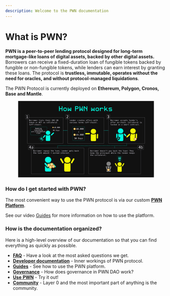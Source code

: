 ```yaml
---
description: Welcome to the PWN documentation
---
```


# What is PWN?

**PWN is a peer-to-peer lending protocol designed for long-term mortgage-like loans of digital assets, backed by other digital assets.** Borrowers can receive a fixed-duration loan of fungible tokens backed by fungible or non-fungible tokens, while lenders can earn interest by granting these loans. The protocol is **trustless, immutable, operates without the need for oracles, and without protocol-managed liquidations**.

The PWN Protocol is currently deployed on **Ethereum, Polygon, Cronos, Base and Mantle**.

<figure><img src=".gitbook/assets/How PWN works (1).png" alt=""><figcaption></figcaption></figure>

### How do I get started with PWN?

The most convenient way to use the PWN protocol is via our custom [**PWN Platform**](https://app.pwn.xyz/).

See our video [Guides](broken-reference) for more information on how to use the platform.

### How is the documentation organized?

Here is a high-level overview of our documentation so that you can find everything as quickly as possible.

* [**FAQ**](https://faq.pwn.xyz/) - Have a look at the most asked questions we get.
* [**Developer documentation**](https://dev-docs.pwn.xyz/) - Inner workings of PWN protocol.
* [**Guides**](broken-reference) - See how to use the PWN platform.&#x20;
* [**Governance**](broken-reference) - How does governance in PWN DAO work?
* [**Use** **PWN**](https://app.pwn.xyz) - Try it out!
* [**Community**](https://discord.gg/aWghBQSdHv) - Layer 0 and the most important part of anything is the community.&#x20;
